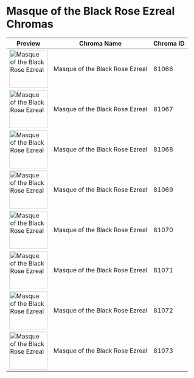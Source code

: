 # Masque of the Black Rose Ezreal Chromas

| Preview | Chroma Name | Chroma ID |
|---|---|---|
| <img src='https://raw.communitydragon.org/latest/plugins/rcp-be-lol-game-data/global/default/v1/champion-chroma-images/81/81066.png' alt='Masque of the Black Rose Ezreal' width='100'> | Masque of the Black Rose Ezreal | 81066 |
| <img src='https://raw.communitydragon.org/latest/plugins/rcp-be-lol-game-data/global/default/v1/champion-chroma-images/81/81067.png' alt='Masque of the Black Rose Ezreal' width='100'> | Masque of the Black Rose Ezreal | 81067 |
| <img src='https://raw.communitydragon.org/latest/plugins/rcp-be-lol-game-data/global/default/v1/champion-chroma-images/81/81068.png' alt='Masque of the Black Rose Ezreal' width='100'> | Masque of the Black Rose Ezreal | 81068 |
| <img src='https://raw.communitydragon.org/latest/plugins/rcp-be-lol-game-data/global/default/v1/champion-chroma-images/81/81069.png' alt='Masque of the Black Rose Ezreal' width='100'> | Masque of the Black Rose Ezreal | 81069 |
| <img src='https://raw.communitydragon.org/latest/plugins/rcp-be-lol-game-data/global/default/v1/champion-chroma-images/81/81070.png' alt='Masque of the Black Rose Ezreal' width='100'> | Masque of the Black Rose Ezreal | 81070 |
| <img src='https://raw.communitydragon.org/latest/plugins/rcp-be-lol-game-data/global/default/v1/champion-chroma-images/81/81071.png' alt='Masque of the Black Rose Ezreal' width='100'> | Masque of the Black Rose Ezreal | 81071 |
| <img src='https://raw.communitydragon.org/latest/plugins/rcp-be-lol-game-data/global/default/v1/champion-chroma-images/81/81072.png' alt='Masque of the Black Rose Ezreal' width='100'> | Masque of the Black Rose Ezreal | 81072 |
| <img src='https://raw.communitydragon.org/latest/plugins/rcp-be-lol-game-data/global/default/v1/champion-chroma-images/81/81073.png' alt='Masque of the Black Rose Ezreal' width='100'> | Masque of the Black Rose Ezreal | 81073 |
